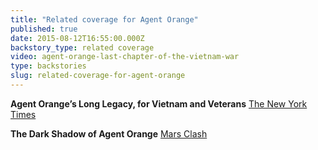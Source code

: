 ```yaml
---
title: "Related coverage for Agent Orange"
published: true
date: 2015-08-12T16:55:00.000Z
backstory_type: related coverage
video: agent-orange-last-chapter-of-the-vietnam-war
type: backstories
slug: related-coverage-for-agent-orange
---
```


**Agent Orange’s Long Legacy, for Vietnam and Veterans**
[The New York Times](http://www.nytimes.com/2014/05/12/us/agent-oranges-long-legacy-for-vietnam-and-veterans.html)

**The Dark Shadow of Agent Orange**
[Mars Clash](http://www.marsclash.com/us/v/uzvTB0mOS0w/?keyword=Pitbull)

